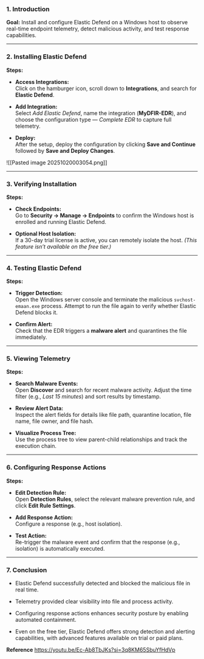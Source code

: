 ### 1. Introduction

**Goal:** Install and configure Elastic Defend on a Windows host to observe real-time endpoint telemetry, detect malicious activity, and test response capabilities.

---

### 2. Installing Elastic Defend

**Steps:**

- **Access Integrations:**  
    Click on the hamburger icon, scroll down to **Integrations**, and search for **Elastic Defend**.
    
- **Add Integration:**  
    Select _Add Elastic Defend_, name the integration (**MyDFIR-EDR**), and choose the configuration type — _Complete EDR_ to capture full telemetry.
    
- **Deploy:**  
    After the setup, deploy the configuration by clicking **Save and Continue** followed by **Save and Deploy Changes**.
    
![[Pasted image 20251020003054.png]]

---

### 3. Verifying Installation

**Steps:**

- **Check Endpoints:**  
    Go to **Security → Manage → Endpoints** to confirm the Windows host is enrolled and running Elastic Defend.
    
- **Optional Host Isolation:**  
    If a 30-day trial license is active, you can remotely isolate the host. _(This feature isn’t available on the free tier.)_
---

### 4. Testing Elastic Defend

**Steps:**

- **Trigger Detection:**  
    Open the Windows server console and terminate the malicious `svchost-emaan.exe` process. Attempt to run the file again to verify whether Elastic Defend blocks it.


- **Confirm Alert:**  
    Check that the EDR triggers a **malware alert** and quarantines the file immediately.
    

---

### 5. Viewing Telemetry

**Steps:**

- **Search Malware Events:**  
    Open **Discover** and search for recent malware activity. Adjust the time filter (e.g., _Last 15 minutes_) and sort results by timestamp.
    
- **Review Alert Data:**  
    Inspect the alert fields for details like file path, quarantine location, file name, file owner, and file hash.
    
- **Visualize Process Tree:**  
    Use the process tree to view parent-child relationships and track the execution chain.
    

---

### 6. Configuring Response Actions

**Steps:**

- **Edit Detection Rule:**  
    Open **Detection Rules**, select the relevant malware prevention rule, and click **Edit Rule Settings**.
    
- **Add Response Action:**  
    Configure a response (e.g., host isolation).
    
- **Test Action:**  
    Re-trigger the malware event and confirm that the response (e.g., isolation) is automatically executed.
    

---

### 7. Conclusion

- Elastic Defend successfully detected and blocked the malicious file in real time.
    
- Telemetry provided clear visibility into file and process activity.
    
- Configuring response actions enhances security posture by enabling automated containment.
    
- Even on the free tier, Elastic Defend offers strong detection and alerting capabilities, with advanced features available on trial or paid plans.

**Reference**
https://youtu.be/Ec-Ab8TbJKs?si=3q8KM65SbuYfHdVp